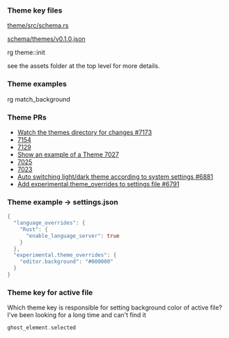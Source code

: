
### Theme key files

[theme/src/schema.rs](https://github.com/zed-industries/zed/blob/998f6cf80d3de4c289869edfa20e847605465776/crates/theme/src/schema.rs)

[schema/themes/v0.1.0.json](https://zed.dev/schema/themes/v0.1.0.json)

rg theme::init

see the assets folder at the top level for more details.

### Theme examples

rg match_background

### Theme PRs

* [Watch the themes directory for changes #7173](https://github.com/zed-industries/zed/pull/7173)
* [7154](https://github.com/zed-industries/zed/pull/7154)
* [7129](https://github.com/zed-industries/zed/pull/7154)
* [Show an example of a Theme 7027](https://github.com/zed-industries/zed/pull/7027)
* [7025](https://github.com/zed-industries/zed/pull/7025)
* [7023](https://github.com/zed-industries/zed/pull/7023)
* [Auto switching light/dark theme according to system settings #6881](https://github.com/zed-industries/zed/pull/6881)
* [Add experimental.theme_overrides to settings file #6791](https://github.com/zed-industries/zed/pull/6791)

### Theme example -> settings.json

```rust
{
  "language_overrides": {
    "Rust": {
      "enable_language_server": true
    }
  },
  "experimental.theme_overrides": {
    "editor.background": "#000000"
  }
}
```

### Theme key for active file

Which theme key is responsible for setting background color of active file? I've been looking for a long time and can't find it

```rust
ghost_element.selected
```
